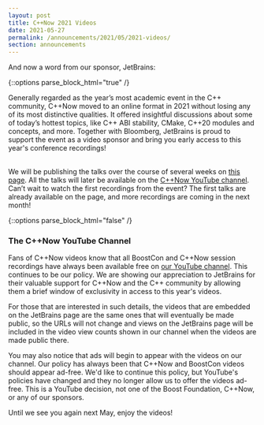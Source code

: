 ```yaml
---
layout: post
title: C++Now 2021 Videos
date: 2021-05-27
permalink: /announcements/2021/05/2021-videos/
section: announcements
---
```



And now a word from our sponsor, JetBrains:

{::options parse_block_html="true" /}
<p class="highlight block quoteBox"><span class="quoteBoxSponsorImage" style="background-image: url(/assets/img/sponsors/jetbrains.png);"></span>Generally regarded as the year’s most academic event in the C++ community, C++Now moved to an online format in 2021 without losing any of its most distinctive qualities. It offered insightful discussions about some of today’s hottest topics, like C++ ABI stability, CMake, C++20 modules and concepts, and more. Together with Bloomberg, JetBrains is proud to support the event as a video sponsor and bring you early access to this year's conference recordings!<br /><br />

We will be publishing the talks over the course of several weeks on [this page](http://jb.gg/cppnow). All the talks will later be available on the [C++Now YouTube channel](https://www.youtube.com/user/Boostcon). Can’t wait to watch the first recordings from the event? The first talks are already available on the page, and more recordings are coming in the next month!</p>
{::options parse_block_html="false" /}

<!--break-->

### The C++Now YouTube Channel

Fans of C++Now videos know that all BoostCon and C++Now session recordings have always been available free on [our YouTube channel](https://www.youtube.com/user/Boostcon). This continues to be our policy. We are showing our appreciation to JetBrains for their valuable support for C++Now and the C++ community by allowing them a brief window of exclusivity in access to this year's videos.

For those that are interested in such details, the videos that are embedded on the JetBrains page are the same ones that will eventually be made public, so the URLs will not change and views on the JetBrains page will be included in the video view counts shown in our channel when the videos are made public there.

You may also notice that ads will begin to appear with the videos on our channel. Our policy has always been that C++Now and BoostCon videos should appear ad-free. We'd like to continue this policy, but YouTube's policies have changed and they no longer allow us to offer the videos ad-free. This is a YouTube decision, not one of the Boost Foundation, C++Now, or any of our sponsors.

Until we see you again next May, enjoy the videos!

